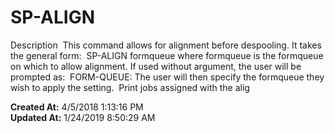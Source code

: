 # SP-ALIGN

Description  This command allows for alignment before despooling. It takes the general form:  SP-ALIGN formqueue where formqueue is the formqueue on which to allow alignment. If used without argument, the user will be prompted as:  FORM-QUEUE: The user will then specify the formqueue they wish to apply the setting.  Print jobs assigned with the alig  

**Created At:** 4/5/2018 1:13:16 PM  
**Updated At:** 1/24/2019 8:50:29 AM  

